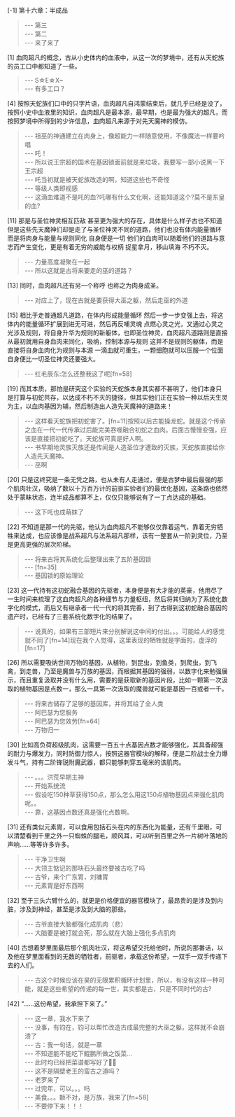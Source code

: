 
[-1] 第十六章：半成品
>--- 第三<br>
>--- 第二<br>
>--- 来了来了<br>

[1] 血肉超凡的概念，古从小史体内的血液中，从这一次的梦境中，还有从天蛇族的员工口中都知道了一些。
>--- S☆E☆X~<br>
>--- 有多工口？<br>

[4] 按照天蛇族们口中的只字片语，血肉超凡自鸿蒙结束后，就几乎已经是没了，按照小史中血液里的知识，血肉超凡是最本源，最早期，也是最为强大的超凡，而按照梦境中所得到的少许信息，血肉超凡来源于对先天魔神的模仿。
>--- 祖巫的神通建立在肉身上，像超能力一样随意使用，不像魔法一样要吟唱<br>
>--- 吒！<br>
>--- 所以说王宗超的国术在基因锁面前就是来垃圾，我要写一部小说黑一下王宗超<br>
>--- 吒当初就是被天蛇族改造的啊，知道这些也不奇怪<br>
>--- 等级人类即视感<br>
>--- 这滴血难道不是吒的血?吒哪有什么文化啊，还能知道这个?莫不是东皇的血?<br>

[11] 那是与圣位神灵相互匹敌 甚至更为强大的存在，具体是什么样子古也不知道 但是这些先天魔神们却是走了与圣位神灵不同的道路，他们也没有体内能量循环 而是将肉身与能量与规则同化 自身便是一切 他们的血肉可以随着他们的道路与意志而产生变化，更是有着无穷的威能与权柄 捉星拿月，移山填海 不朽不灭。
>--- 力量高度凝聚在一起<br>
>--- 所以这就是古将来要走的巫的道路？<br>

[13] 同时，血肉超凡还有另一个称呼 也称之为肉身成圣。
>--- 对应上了，现在古就是要获得大巫之躯，然后走巫的外道<br>

[15] 相比于走普通超凡道路，在体内形成能量循环 然后一步一步变强上去，将这体内的能量循环扩展到进无可进，然后再反哺灵魂 点燃心灵之光，又通过心灵之光涉及规则，将自身升华为规则的新躯体，也即圣位神灵，血肉超凡道路则是直接从最初就用自身血肉来同化，吸纳，控制本源与规则 这并不是规则的躯体，而是直接将自身血肉化为规则与本源 一滴血就可重生，一颗细胞就可以压服一个位面 自身便比一切圣位神灵还要强大。
>--- 红毛辰东:怎么还整我这了呢[fn=58]<br>

[19] 而其本质，那怕是研究这个实验的天蛇族本身其实都不甚明了，他们本身只是打算与初蛇共存，以达成不朽不灭的捷径，但其实他们正在实验一种以后天生灵为主，以血肉基因为辅，然后制造出人造先天魔神的道路来！
>--- 这样看天蛇族把初蛇害了。[fn=11]按照以后古能操龙蛇。就是这个传承之血在一代一代传承过后能完美吞噬融合初蛇之血肉。后面古慢慢变强，应该是直接把初蛇吃了。天蛇族可真是好人啊。<br>
>--- 书早期地灵族灭族还是传闻是人造圣位才遭致的灭族，天蛇族直接给你人造先天魔神。<br>
>--- 巫啊<br>

[20] 只是这终究是一条无凭之路，也从未有人走通过，便是古梦中最后最强的那个肌肉壮汉，吸纳了数以十万百万计的前驱实验者们的最优化基因，这条路也依然处于蒙昧状态，连半成品都算不上，仅仅只能够说有了一丁点达成的基础。
>--- 这下吒也成萌妹了<br>

[22] 不知道是那一代的先驱，他认为血肉超凡不能够仅仅靠着运气，靠着无穷牺牲来达成，也应该像是战系超凡与法系超凡那样，该有一整套从一阶到灵位，乃至是更高更强的层次阶梯。
>--- 将来古将其系统化后整理出来了五阶基因锁<br>
>--- [fn=35]<br>
>--- 基因锁的原始理论<br>

[23] 这一代持有这初蛇融合基因的先驱者，本身便是有大才能的英豪，他用尽了一生时间来梳理了这血肉超凡的各种细节与力量枢纽，然后将其归纳为了系统化数字化的模式，而后又有继承者一代一代的将其完善，到了古得到这初蛇融合基因的遗产时，已经有了三套系统化数字化的结果了。
>--- 说真的，如果有三部短片来分别解说这中间的付出。。。可能给人的感觉就不同了[fn=14]现在我个人觉得，这里表现的牺牲就是字面的，虚浮的[fn=17]<br>

[26] 所以需要吸纳世间万物的基因，从植物，到昆虫，到鱼类，到爬虫，到飞禽，到走兽，乃至是魔兽与万族的基因，而根据其基因的强弱，以数字化来勉强展示，而且重复汲取并没有什么用，需要的是获取新的基因片段，比如一颗第一次汲取的植物基因是点数一，那么一具第一次汲取的魔兽就可能是基因一百或者一千。
>--- 将来古储存了足够的基因库，并将其给了全人类<br>
>--- 阿巴瑟为您服务<br>
>--- 阿巴瑟为您效劳[fn=64]<br>
>--- 万物归一<br>

[30] 比如高负荷超级肌肉，这需要一百五十点基因点数才能够强化，其具备超强的耐力与爆发力，同时防御力惊人，按照这器官模块的解释，便是二阶战士全力爆发斗气，持有二阶锋锐附魔武器，都只能够刺穿五毫米的该肌肉。
>--- 。。。洪荒早期主神<br>
>--- 开始系统流<br>
>--- 假设吃150种草获得150点，那么怎么用这150点植物基因点来强化肌肉呢。。<br>
>--- 靠，这基因点数还真是强化点数啊。<br>

[31] 还有类似元素胃，可以食用包括石头在内的东西化为能量，还有千里眼，可以清楚看到千里之外一只蜘蛛的腿毛，顺风耳，可以听到百里之外一片树叶落地的声响……等等许多许多。
>--- 干净卫生啊<br>
>--- 大领主惦记的那块石头最终要被古吃了吗<br>
>--- 古爷，来个广东胃，刘墉胃<br>
>--- 元素胃是好东西啊<br>

[32] 至于三头六臂什么的，就更是价格便宜的器官模块了，最昂贵的是涉及到内脏，涉及到神经，甚至是涉及到大脑的那些。
>--- 古爷直接大脑都强化成肌肉（悲）<br>
>--- 大脑要是被打就会死，那么就在大脑上强化多点肌肉<br>

[40] 古想着梦里面最后那个肌肉壮汉，将这希望交托给他时，所说的那番话，以及他在梦里面看到的无数的牺牲者，前驱者，承载这份希望，一双手一双手传递下去的人们。
>--- 古这个时候应该在昊的无限累积循环计划里，所以，有没有这样一种可能，就是这些希望的传递的每一世，其实都是古，只是不同时代的古?<br>

[42] “……这份希望，我承担下来了。”
>--- 这一章，我水下来了<br>
>--- 没事，有钧在，钧可以帮忙改造古成最完整的大巫之躯，这样就不会崩溃了<br>
>--- 古：我一句话，就是一章<br>
>--- 不知道能不能吃下鲲鹏所做之饭菜…<br>
>--- 此时均已经把菜谱都写好了👌🏻<br>
>--- 这不是隔壁老王的蛮古之道吗？<br>
>--- 老罗来了<br>
>--- 过完年，可以。。。吗<br>
>--- 美食。。。额不对，是万族，我来了[fn=58]<br>
>--- 不要停下来！！！<br>
